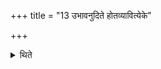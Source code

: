 +++
title = "13 उभावनुदिते होतव्यावित्येके"

+++

<details><summary>थिते</summary>

उभावनुदिते होतव्यावित्येके १३
</details>
